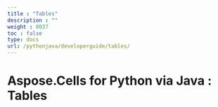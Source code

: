 ```yaml
---
title : "Tables" 
description : "" 
weight : 8037 
toc : false
type: docs
url: /pythonjava/developerguide/tables/
---
```


# Aspose.Cells for Python via Java : Tables



